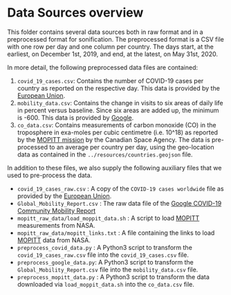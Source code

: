 # Data Sources overview

This folder contains several data sources both in raw format and in a
preprocessed format for sonification. The preprocessed format is a CSV file
with one row per day and one column per country. The days start, at the
earliest, on December 1st, 2019, and end, at the latest, on May 31st, 2020.

In more detail, the following preprocessed data files are contained:

1. `covid_19_cases.csv`: Contains the number of COVID-19 cases per country
    as reported on the respective day. This data is provided by the
    [European Union][1].
2. `mobility_data.csv`: Contains the change in visits to six areas of
    daily life in percent versus baseline. Since six areas are added up,
    the minimum is -600. This data is provided by [Google][2].
3. `co_data.csv`: Contains measurements of carbon monoxide (CO) in the
    troposphere in exa-moles per cubic centimetre (i.e. 10^18) as reported by
    the [MOPITT mission][3] by the Canadian Space Agency. The data is
    pre-processed to an average per country per day, using the geo-location
    data as contained in the `../resources/countries.geojson` file.

In addition to these files, we also supply the following auxiliary files that
we used to pre-process the data.

* `covid_19_cases_raw.csv` : A copy of the `COVID-19 cases worldwide` file
    as provided by the [European Union][1].
* `Global_Mobility_Report.csv` : The raw data file of the
    [Google COVID-19 Community Mobility Report][2]
* `mopitt_raw_data/load_moppit_data.sh` : A script to load [MOPITT][3]
    measurements from NASA.
* `mopitt_raw_data/mopitt_links.txt` : A file containing the links to
    load [MOPITT][3] data from NASA.
* `preprocess_covid_data.py` : A Python3 script to transform the
    `covid_19_cases_raw.csv` file into the `covid_19_cases.csv` file.
* `preprocess_google_data.py`: A Python3 script to transform the
    `Global_Mobility_Report.csv` file into the `mobility_data.csv` file.
* `preprocess_mopitt_data.py` : A Python3 script to transform the
    data downloaded via `load_moppit_data.sh` into the `co_data.csv` file.

[1]:https://data.europa.eu/euodp/en/data/dataset/covid-19-coronavirus-data "Covid 19 data page by the European Union"
[2]:https://www.google.com/covid19/mobility/ "COVID-19 Community Mobility Reports"
[3]:https://www2.acom.ucar.edu/mopitt "MOPITT Mission page."

